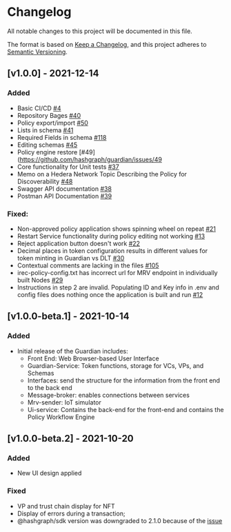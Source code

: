 # Changelog
All notable changes to this project will be documented in this file.

The format is based on [Keep a Changelog](https://keepachangelog.com/en/1.0.0/),
and this project adheres to [Semantic Versioning](https://semver.org/spec/v2.0.0.html).

## [v1.0.0] - 2021-12-14

### Added
- Basic CI/CD [#4](https://github.com/hashgraph/guardian/issues/4)
- Repository Bages [#40](https://github.com/hashgraph/guardian/issues/40)
- Policy export/import [#50](https://github.com/hashgraph/guardian/issues/50)
- Lists in schema [#41](https://github.com/hashgraph/guardian/issues/41)
- Required Fields in schema [#118](https://github.com/hashgraph/guardian/issues/118)
- Editing schemas [#45](https://github.com/hashgraph/guardian/issues/45)
- Policy engine restore [#49](https://github.com/hashgraph/guardian/issues/49
- Core functionality for Unit tests [#37](https://github.com/hashgraph/guardian/issues/37)
- Memo on a Hedera Network Topic Describing the Policy for Discoverability [#48](https://github.com/hashgraph/guardian/issues/48)
- Swagger API documentation [#38](https://github.com/hashgraph/guardian/issues/38)
- Postman API Documentation [#39](https://github.com/hashgraph/guardian/issues/39)
### Fixed:
- Non-approved policy application shows spinning wheel on repeat [#21](https://github.com/hashgraph/guardian/issues/21)
- Restart Service functionality during policy editing not working [#13](https://github.com/hashgraph/guardian/issues/13)
- Reject application button doesn't work [#22](https://github.com/hashgraph/guardian/issues/22)
- Decimal places in token configuration results in different values for token minting in Guardian vs DLT
[#30](https://github.com/hashgraph/guardian/issues/30)
- Contextual comments are lacking in the files [#105](https://github.com/hashgraph/guardian/issues/105)
- irec-policy-config.txt has incorrect url for MRV endpoint in individually built Nodes [#29](https://github.com/hashgraph/guardian/issues/29)
- Instructions in step 2 are invalid. Populating ID and Key info in .env and config files does nothing once the application is built and run [#12](https://github.com/hashgraph/guardian/issues/12)

## [v1.0.0-beta.1] - 2021-10-14

### Added

- Initial release of the Guardian includes: 
  - Front End: Web Browser-based User Interface
  - Guardian-Service: Token functions, storage for VCs, VPs, and Schemas
  - Interfaces: send the structure for the information from the front end to the back end
  - Message-broker: enables connections between services
  - Mrv-sender: IoT simulator
  - Ui-service: Contains the back-end for the front-end and contains the Policy Workflow Engine


## [v1.0.0-beta.2] - 2021-10-20

### Added

- New UI design applied

### Fixed

- VP and trust chain display for NFT 
- Display of errors during a transaction;
- @hashgraph/sdk version was downgraded to 2.1.0 because of the [issue](https://github.com/hashgraph/hedera-sdk-js/issues/675)
